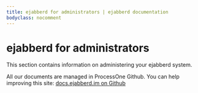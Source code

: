 ```yaml
---
title: ejabberd for administrators | ejabberd documentation
bodyclass: nocomment
---
```


# ejabberd for administrators

This section contains information on administering your ejabberd
system.

All our documents are managed in ProcessOne Github. You can help improving this site: [docs.ejabberd.im on Github](https://github.com/processone/docs.ejabberd.im)
